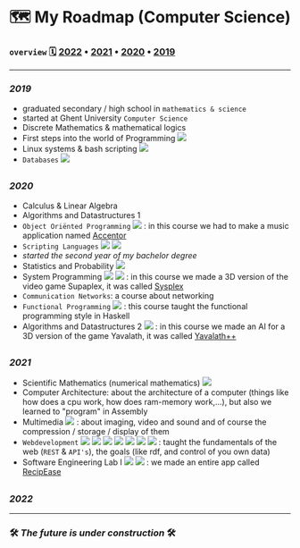 #  🗺️ My Roadmap (Computer Science)

### `overview` 🗓 [2022](#2022) • [2021](#2021) • [2020](#2020) • [2019](#2019)

---

### _2019_
- graduated secondary / high school in `mathematics & science`
- started at Ghent University `Computer Science`
- Discrete Mathematics & mathematical logics
- First steps into the world of Programming ![](https://img.shields.io/badge/Java-ED8B00?style=plastic&logo=java&logoColor=white)
- Linux systems & bash scripting ![](https://img.shields.io/badge/Linux-FCC624?style=plastic&logo=linux&logoColor=black)
- `Databases` ![](https://img.shields.io/badge/PostgreSQL-316192?style=plastic&logo=postgresql&logoColor=white)

##

### _2020_
- Calculus & Linear Algebra
- Algorithms and Datastructures 1
- `Object Oriënted Programming` ![](https://img.shields.io/badge/Java-ED8B00?style=plastic&logo=java&logoColor=white) : in this course we had to make a music application named [Accentor](project_descriptions/accentor.md)
- `Scripting Languages` ![](https://img.shields.io/badge/Python-FFD43B?style=plastic&logo=python&logoColor=blue) ![](https://img.shields.io/badge/JavaScript-323330?style=plastic&logo=javascript&logoColor=F7DF1E)
- _started the second year of my bachelor degree_
- Statistics and Probability ![](https://img.shields.io/badge/R-276DC3?style=plastic&logo=r&logoColor=white)
- System Programming ![](https://img.shields.io/badge/C-00599C?style=plastic&logo=c&logoColor=white) ![](https://img.shields.io/badge/C%2B%2B-00599C?style=plastic&logo=c%2B%2B&logoColor=white) : in this course we made a 3D version of the video game Supaplex, it was called [Sysplex](project_descriptions/sysplex.md) 
- `Communication Networks`: a course about networking
- `Functional Programming` ![](https://img.shields.io/badge/Haskell-5D4F85?style=plastic&logo=haskell&logoColor=white) : this course taught the functional programming style in Haskell
- Algorithms and Datastructures 2 ![](https://img.shields.io/badge/Java-ED8B00?style=plastic&logo=java&logoColor=white) : in this course we made an AI for a 3D version of the game Yavalath, it was called [Yavalath++](project_descriptions/yavalath.md)

##

### _2021_
- Scientific Mathematics (numerical mathematics) ![](https://img.shields.io/badge/LaTeX-47A141?style=plastic&logo=LaTeX&logoColor=white)
- Computer Architecture: about the architecture of a computer (things like how does a cpu work, how does ram-memory work,...), but also we learned to "program" in Assembly
- Multimedia ![](https://img.shields.io/badge/Numpy-777BB4?style=plastic&logo=numpy&logoColor=white) : about imaging, video and sound and of course the compression / storage / display of them
- `Webdevelopment` ![](https://img.shields.io/badge/Nginx-009639?style=plastic&logo=nginx&logoColor=white) ![](https://img.shields.io/badge/npm-CB3837?style=plastic&logo=npm&logoColor=white) ![](https://img.shields.io/badge/Yarn-2C8EBB?style=plastic&logo=yarn&logoColor=white) ![](https://img.shields.io/badge/Node.js-339933?style=plastic&logo=nodedotjs&logoColor=white) ![](https://img.shields.io/badge/Express.js-000000?style=plastic&logo=express&logoColor=white) ![](https://img.shields.io/badge/Vue.js-35495E?style=plastic&logo=vuedotjs&logoColor=4FC08D) ![](https://img.shields.io/badge/React-20232A?style=plastic&logo=react&logoColor=61DAFB) : taught the fundamentals of the web (`REST` & `API's`), the goals (like rdf, and control of you own data)
- Software Engineering Lab I ![](https://img.shields.io/badge/Android-3DDC84?style=plastic&logo=android&logoColor=white) ![](https://img.shields.io/badge/Kotlin-0095D5?&style=plastic&logo=kotlin&logoColor=white) : we made an entire app called [RecipEase](project_descriptions/recipease.md)

##

### _2022_

---

### 🛠 _The future is under construction_ 🛠
